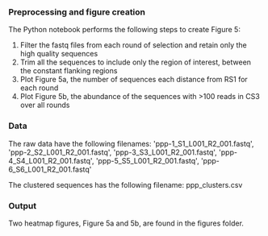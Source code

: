 ### Preprocessing and figure creation
The Python notebook performs the following steps to create Figure 5:

1. Filter the fastq files from each round of selection and retain only the high quality sequences
2. Trim all the sequences to include only the region of interest, between the constant flanking regions
3. Plot Figure 5a, the number of sequences each distance from RS1 for each round
4. Plot Figure 5b, the abundance of the sequences with >100 reads in CS3 over all rounds

### Data
The raw data have the following filenames:
'ppp-1_S1_L001_R2_001.fastq',
             'ppp-2_S2_L001_R2_001.fastq',
             'ppp-3_S3_L001_R2_001.fastq',
             'ppp-4_S4_L001_R2_001.fastq',
             'ppp-5_S5_L001_R2_001.fastq',
             'ppp-6_S6_L001_R2_001.fastq'

The clustered sequences has the following filename: ppp_clusters.csv

### Output
Two heatmap figures, Figure 5a and 5b, are found in the figures folder.
